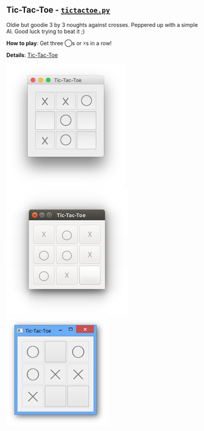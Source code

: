 
## Tic-Tac-Toe - [`tictactoe.py`](tictactoe.py)

Oldie but goodie 3 by 3 noughts against crosses. Peppered up with a simple AI. Good luck trying to beat it ;)

__How to play__: Get three ◯s or ☓s in a row!

__Details__: [Tic-Tac-Toe](https://en.wikipedia.org/wiki/Tic-tac-toe)

<img src="screenshot-mac.png" alt="Tic-Tac-Toe (MacOS)">
<img src="screenshot-lnx.png" alt="Tic-Tac-Toe (Ubuntu)">
<img src="screenshot-win.png" alt="Tic-Tac-Toe (Windows)">
